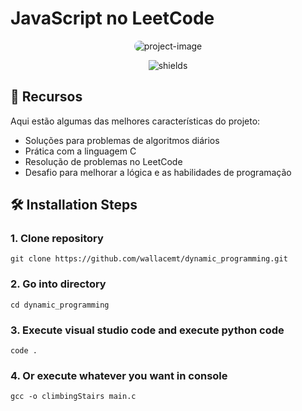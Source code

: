#  JavaScript no LeetCode
<p align="center"> <img src="https://socialify.git.ci/wallacemt/dynamic_programming/image?custom_description=Este+reposit%C3%B3rio+cont%C3%A9m+as+solu%C3%A7%C3%B5es+para+os+exerc%C3%ADcios+de+programa%C3%A7%C3%A3o+do+LeetCode%2C+oferecendo+uma+variedade+de+abordagens+usando+a+linguagem+C.&description=1&font=Jost&language=1&logo=https%3A%2F%2Fimg.icons8.com%2F%3Fsize%3D256%26id%3DshQTXiDQiQVR%26format%3Dpng&name=1&owner=1&pattern=Formal+Invitation&theme=Dark" alt="project-image" style="border-radius: 1rem;"/></p>

<p align="center"> <img src="https://img.shields.io/badge/made_with-c-blue" alt="shields"> </p>

## 🔧 Recursos

Aqui estão algumas das melhores características do projeto:

-   Soluções para problemas de algoritmos diários
-   Prática com a linguagem C
-   Resolução de problemas no LeetCode
-   Desafio para melhorar a lógica e as habilidades de programação

## 🛠️ Installation Steps

### 1. Clone repository

```
git clone https://github.com/wallacemt/dynamic_programming.git
```

### 2. Go into directory

```
cd dynamic_programming
```

### 3. Execute visual studio code and execute python code

```
code .
```
### 4. Or execute whatever you want in console

```
gcc -o climbingStairs main.c
```
